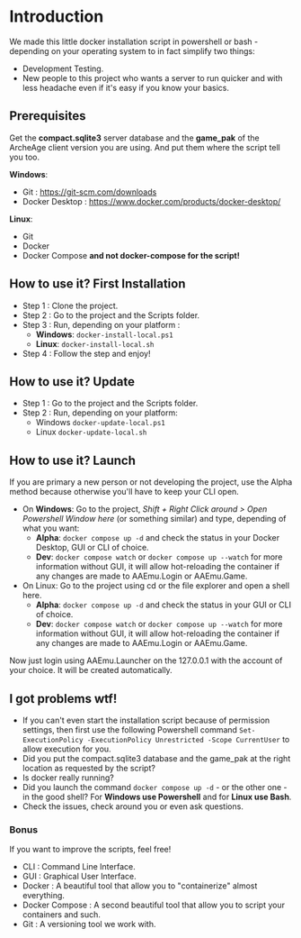 # Introduction
We made this little docker installation script in powershell or bash - depending on your operating system to in fact simplify two things:
- Development Testing.
- New people to this project who wants a server to run quicker and with less headache even if it's easy if you know your basics.

## Prerequisites
Get the **compact.sqlite3** server database and the **game_pak** of the ArcheAge client version you are using. And put them where the script tell you too.

**Windows**:
- Git : https://git-scm.com/downloads
- Docker Desktop : https://www.docker.com/products/docker-desktop/

**Linux**:
- Git
- Docker
- Docker Compose **and not docker-compose for the script!**

## How to use it? First Installation
- Step 1 : Clone the project.
- Step 2 : Go to the project and the Scripts folder.
- Step 3 : Run, depending on your platform : 
  - **Windows**: `docker-install-local.ps1`
  - **Linux**: `docker-install-local.sh`
- Step 4 : Follow the step and enjoy!

## How to use it? Update
- Step 1 : Go to the project and the Scripts folder.
- Step 2 : Run, depending on your platform: 
  - Windows `docker-update-local.ps1`
  - Linux `docker-update-local.sh`

## How to use it? Launch
If you are primary a new person or not developing the project, use the Alpha method because otherwise you'll have to keep your CLI open.

- On **Windows**: Go to the project, _Shift + Right Click around > Open Powershell Window here_ (or something similar) and type, depending of what you want:
  - **Alpha**: `docker compose up -d` and check the status in your Docker Desktop, GUI or CLI of choice.
  - **Dev**: `docker compose watch` or `docker compose up --watch` for more information without GUI, it will allow hot-reloading the container if any changes are made to AAEmu.Login or AAEmu.Game.
- On Linux: Go to the project using cd or the file explorer and open a shell here.
  - **Alpha**: `docker compose up -d` and check the status in your GUI or CLI of choice.
  - **Dev**: `docker compose watch` or `docker compose up --watch` for more information without GUI, it will allow hot-reloading the container if any changes are made to AAEmu.Login or AAEmu.Game.

Now just login using AAEmu.Launcher on the 127.0.0.1 with the account of your choice. It will be created automatically.

## I got problems wtf!
- If you can't even start the installation script because of permission settings, then first use the following Powershell command `Set-ExecutionPolicy -ExecutionPolicy Unrestricted -Scope CurrentUser` to allow execution for you.
- Did you put the compact.sqlite3 database and the game_pak at the right location as requested by the script?
- Is docker really running?
- Did you launch the command `docker compose up -d` - or the other one - in the good shell? For **Windows use Powershell** and for **Linux use Bash**.
- Check the issues, check around you or even ask questions.

### Bonus
If you want to improve the scripts, feel free!
- CLI : Command Line Interface.
- GUI : Graphical User Interface.
- Docker : A beautiful tool that allow you to "containerize" almost everything.
- Docker Compose : A second beautiful tool that allow you to script your containers and such.
- Git : A versioning tool we work with.
